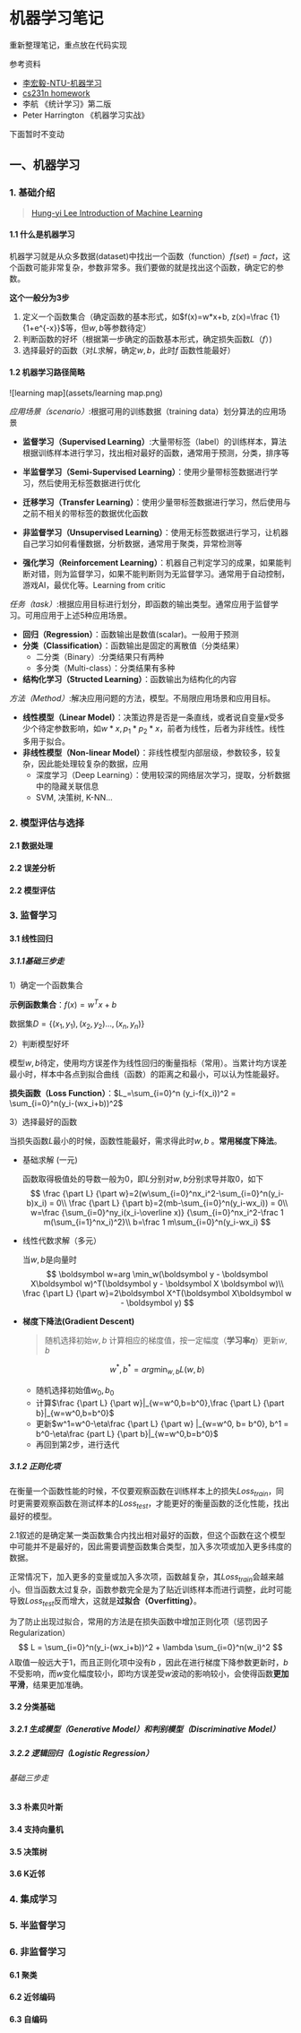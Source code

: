 # 机器学习笔记

重新整理笔记，重点放在代码实现


参考资料

+  [李宏毅-NTU-机器学习](<https://www.youtube.com/channel/UC2ggjtuuWvxrHHHiaDH1dlQ>)
+  [cs231n homework](http://cs231n.stanford.edu/2016/syllabus)
+  李航 《统计学习》第二版
+  Peter Harrington 《机器学习实战》





下面暂时不变动

## 一、机器学习

### 1. 基础介绍

> [Hung-yi Lee Introduction of Machine Learning](<https://www.youtube.com/watch?v=CXgbekl66jc&list=PLJV_el3uVTsPy9oCRY30oBPNLCo89yu49&index=1>)

#### 1.1 什么是机器学习

机器学习就是从众多数据(dataset)中找出一个函数（function）$f(set)=fact$，这个函数可能非常复杂，参数非常多。我们要做的就是找出这个函数，确定它的参数。

**这个一般分为3步**

1. 定义一个函数集合（确定函数的基本形式，如$f(x)=w*x+b, z(x)=\frac {1}{1+e^{-x}}$等，但$w, b$等参数待定）
2. 判断函数的好坏（根据第一步确定的函数基本形式，确定损失函数$L（f）$)
3. 选择最好的函数（对$L$求解，确定$w,b$，此时$f$ 函数性能最好）



#### 1.2 机器学习路径简略

![learning map](assets/learning map.png)

*应用场景（scenario）*:根据可用的训练数据（training data）划分算法的应用场景

+ **监督学习（Supervised Learning）**:大量带标签（label）的训练样本，算法根据训练样本进行学习，找出相对最好的函数，通常用于预测，分类，排序等

+ **半监督学习（Semi-Supervised Learning）**：使用少量带标签数据进行学习，然后使用无标签数据进行优化

+ **迁移学习（Transfer Learning）**：使用少量带标签数据进行学习，然后使用与之前不相关的带标签的数据优化函数

+ **非监督学习（Unsupervised Learning）**：使用无标签数据进行学习，让机器自己学习如何看懂数据，分析数据，通常用于聚类，异常检测等

+ **强化学习（Reinforcement Learning）**：机器自己判定学习的成果，如果能判断对错，则为监督学习，如果不能判断则为无监督学习。通常用于自动控制，游戏AI，最优化等。Learning from critic

*任务（task）*:根据应用目标进行划分，即函数的输出类型。通常应用于监督学习。可用应用于上述5种应用场景。

+ **回归（Regression）**：函数输出是数值(scalar)。一般用于预测
+ **分类（Classification）**：函数输出是固定的离散值（分类结果）
  - 二分类（Binary）:分类结果只有两种
  - 多分类（Multi-class）：分类结果有多种
+ **结构化学习（Structed Learning）**：函数输出为结构化的内容

*方法（Method）*:解决应用问题的方法，模型。不局限应用场景和应用目标。

+ **线性模型（Linear Model）**：决策边界是否是一条直线，或者说自变量$x$受多少个待定参数影响，如$w*x, p_1*p_2*x$，前者为线性，后者为非线性。线性多用于拟合。
+ **非线性模型（Non-linear Model）**：非线性模型内部层级，参数较多，较复杂，因此能处理较复杂的数据，应用
  + 深度学习（Deep Learning）：使用较深的网络层次学习，提取，分析数据中的隐藏关联信息
  + SVM, 决策树, K-NN...

### 2. 模型评估与选择

#### 2.1 数据处理

#### 2.2 误差分析

#### 2.2 模型评估

### 3. 监督学习

#### 3.1 线性回归

##### 3.1.1基础三步走

1）确定一个函数集合

**示例函数集合**：$f(x)= w^Tx + b$    

数据集$D=\left \{(x_1, y_1),(x_2,y_2)...,(x_n, y_n)\right \}$

2）判断模型好坏

模型$w,b$待定，使用均方误差作为线性回归的衡量指标（常用）。当累计均方误差最小时，样本中各点到拟合曲线（函数）的距离之和最小，可以认为性能最好。

**损失函数（Loss Function）**：$L_=\sum_{i=0}^n (y_i-f(x_i))^2 = \sum_{i=0}^n(y_i-(wx_i+b))^2$

3）选择最好的函数

当损失函数$L$最小的时候，函数性能最好，需求得此时$w,b$ 。**常用梯度下降法**。

+ 基础求解 (一元)

  函数取得极值处的导数一般为0，即$L$分别对$w,b$分别求导并取0，如下
  $$
  \frac {\part L} {\part w}=2(w\sum_{i=0}^nx_i^2-\sum_{i=0}^n(y_i-b)x_i) = 0\\
  \frac {\part L} {\part b}=2(mb-\sum_{i=0}^n(y_i-wx_i)) = 0\\
  w=\frac {\sum_{i=0}^ny_i(x_i-\overline x)} {\sum_{i=0}^nx_i^2-\frac 1 m(\sum_{i=1}^nx_i)^2}\\
  b=\frac 1 m\sum_{i=0}^n(y_i-wx_i)
  $$



+ 线性代数求解（多元）

  当$w,b$是向量时
  $$
  \boldsymbol w=arg \min_w(\boldsymbol y - \boldsymbol X\boldsymbol w)^T(\boldsymbol y - \boldsymbol X \boldsymbol w)\\
  \frac {\part L} {\part w}=2\boldsymbol X^T(\boldsymbol X\boldsymbol w - \boldsymbol y)
  $$

+ **梯度下降法(Gradient Descent)**  

  > 随机选择初始$w,b$ 计算相应的梯度值，按一定幅度（**学习率$\eta$**）更新$w, b$

  $$
  w^*,b^*=arg \min_{w,b}L(w,b)
  $$

  + 随机选择初始值$w_0,b_0$
  + 计算$\frac  {\part L} {\part w}|_{w=w^0,b=b^0},\frac {\part L} {\part b}|_{w=w^0,b=b^0}$
  + 更新$w^1=w^0-\eta\frac {\part L} {\part w} |_{w=w^0, b= b^0}, b^1 = b^0-\eta\frac {part L} {\part b}|_{w=w^0,b=b^0}$
  + 再回到第2步，进行迭代

##### 3.1.2 正则化项

在衡量一个函数性能的时候，不仅要观察函数在训练样本上的损失$Loss_{train}$，同时更需要观察函数在测试样本的$Loss_{test}$，才能更好的衡量函数的泛化性能，找出最好的模型。

2.1叙述的是确定某一类函数集合内找出相对最好的函数，但这个函数在这个模型中可能并不是最好的，因此需要调整函数集合类型，加入多次项或加入更多纬度的数据。

正常情况下，加入更多的变量或加入多次项，函数越复杂，其$Loss_{train}$会越来越小。但当函数太过复杂，函数参数完全是为了贴近训练样本而进行调整，此时可能导致$Loss_{test}$反而增大，这就是**过拟合（Overfitting）**。

为了防止出现过拟合，常用的方法是在损失函数中增加正则化项（惩罚因子Regularization）
$$
L = \sum_{i=0}^n(y_i-(wx_i+b))^2 + \lambda \sum_{i=0}^n(w_i)^2
$$
$\lambda$取值一般远大于1，而且正则化项中没有$b$ ，因此在进行梯度下降参数更新时，$b$不受影响，而$w$变化幅度较小，即均方误差受$w$波动的影响较小，会使得函数**更加平滑**，结果更加准确。

#### 3.2 分类基础

##### 3.2.1 生成模型（Generative Model）和判别模型（Discriminative Model）

##### 3.2.2 逻辑回归（Logistic Regression）

###### 基础三步走



#### 3.3 朴素贝叶斯

#### 3.4 支持向量机

#### 3.5 决策树

#### 3.6 K近邻

### 4. 集成学习

### 5. 半监督学习

### 6. 非监督学习

#### 6.1 聚类

#### 6.2 近邻编码

#### 6.3 自编码
